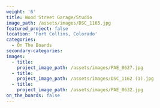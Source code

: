 ```yaml
---
weight: '6'
title: Wood Street Garage/Studio
image_path: /assets/images/DSC_1165.jpg
featured_project: false
location: 'Fort Collins, Colorado'
categories:
  - On The Boards
secondary-categories:
images:
  - title:
    project_image_path: /assets/images/PAE_0627.jpg
  - title:
    project_image_path: /assets/images/DSC_1162 (1).jpg
  - title:
    project_image_path: /assets/images/PAE_0632.jpg
on_the_boards: false
---
```


